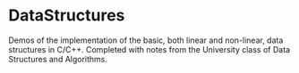 # DataStructures
Demos of the implementation of the basic, both linear and non-linear, data structures in C/C++. 
Completed with notes from the University class of Data Structures and Algorithms.
